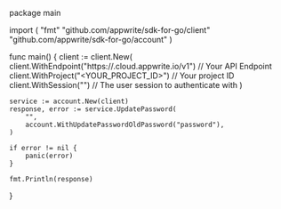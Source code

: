 package main

import (
    "fmt"
    "github.com/appwrite/sdk-for-go/client"
    "github.com/appwrite/sdk-for-go/account"
)

func main() {
    client := client.New(
        client.WithEndpoint("https://<REGION>.cloud.appwrite.io/v1") // Your API Endpoint
        client.WithProject("<YOUR_PROJECT_ID>") // Your project ID
        client.WithSession("") // The user session to authenticate with
    )

    service := account.New(client)
    response, error := service.UpdatePassword(
        "",
        account.WithUpdatePasswordOldPassword("password"),
    )

    if error != nil {
        panic(error)
    }

    fmt.Println(response)
}
